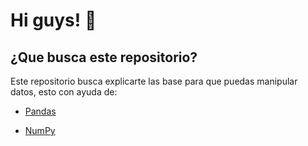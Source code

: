 # Hi guys! 🏩

## ¿Que busca este repositorio?
Este repositorio busca explicarte las base para que puedas manipular datos, esto con ayuda de:

- [Pandas]()

- [NumPy]()

